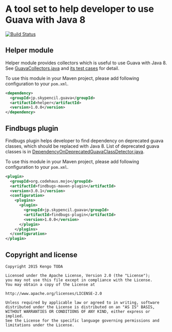 A tool set to help developer to use Guava with Java 8
=====================================================

[![Build Status](https://travis-ci.org/KengoTODA/guava-helper-for-java-8.svg)](https://travis-ci.org/KengoTODA/guava-helper-for-java-8)

Helper module
-------------

Helper module provides collectors which is useful to use Guava with Java 8.  
See [GuavaCollectors.java](helper/src/main/java/jp/skypencil/guava/stream/GuavaCollectors.java) and [its test cases](helper/src/test/java/jp/skypencil/guava/stream/GuavaCollectorsTest.java) for detail.

To use this module in your Maven project, please add following configuration to your `pom.xml`.

```xml
<dependency>
  <groupId>jp.skypencil.guava</groupId>
  <artifactId>helper</artifactId>
  <version>1.0.0</version>
</dependency>
```


Findbugs plugin
---------------

Findbugs plugin helps developer to find dependency on deprecated guava classes, which should be replaced with Java 8.
List of deprecated guava classes is in [DependencyOnDeprecatedGuavaClassDetector.java](findbugs-plugin/src/main/java/jp/skypencil/guava/DependencyOnDeprecatedGuavaClassDetector.java).

To use this module in your Maven project, please add following configuration to your `pom.xml`.

```xml
<plugin>
  <groupId>org.codehaus.mojo</groupId>
  <artifactId>findbugs-maven-plugin</artifactId>
  <version>3.0.1</version>
  <configuration>
    <plugins>
      <plugin>
        <groupId>jp.skypencil.guava</groupId>
        <artifactId>findbugs-plugin</artifactId>
        <version>1.0.0</version>
      </plugin>
    </plugins>
  </configuration>
</plugin>
```


Copyright and license
---------------------

    Copyright 2015 Kengo TODA

    Licensed under the Apache License, Version 2.0 (the "License");
    you may not use this file except in compliance with the License.
    You may obtain a copy of the License at

    http://www.apache.org/licenses/LICENSE-2.0

    Unless required by applicable law or agreed to in writing, software
    distributed under the License is distributed on an "AS IS" BASIS,
    WITHOUT WARRANTIES OR CONDITIONS OF ANY KIND, either express or implied.
    See the License for the specific language governing permissions and
    limitations under the License.
